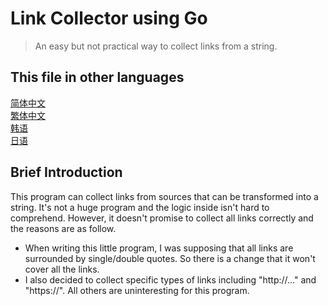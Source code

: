 # Link Collector using Go
> An easy but not practical way to collect links from a string.

## This file in other languages
[简体中文](zh-simplified.md)  
[繁体中文](zh-traditional.md)  
[韩语](kr.md)  
[日语](jp.md)  

## Brief Introduction
This program can collect links from sources that can be transformed into a string. It's not a huge program and the logic inside isn't hard to comprehend. However, it doesn't promise to collect all links correctly and the reasons are as follow.
- When writing this little program, I was supposing that all links are surrounded by single/double quotes. So there is a change that it won't cover all the links.
- I also decided to collect specific types of links including "http://..." and "https://". All others are uninteresting for this program.
